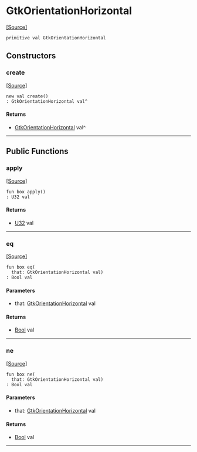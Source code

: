 # GtkOrientationHorizontal
<span class="source-link">[[Source]](src/gtk3/GtkOrientation.md#L7)</span>
```pony
primitive val GtkOrientationHorizontal
```

## Constructors

### create
<span class="source-link">[[Source]](src/gtk3/GtkOrientation.md#L7)</span>


```pony
new val create()
: GtkOrientationHorizontal val^
```

#### Returns

* [GtkOrientationHorizontal](gtk3-GtkOrientationHorizontal.md) val^

---

## Public Functions

### apply
<span class="source-link">[[Source]](src/gtk3/GtkOrientation.md#L7)</span>


```pony
fun box apply()
: U32 val
```

#### Returns

* [U32](builtin-U32.md) val

---

### eq
<span class="source-link">[[Source]](src/gtk3/GtkOrientation.md#L7)</span>


```pony
fun box eq(
  that: GtkOrientationHorizontal val)
: Bool val
```
#### Parameters

*   that: [GtkOrientationHorizontal](gtk3-GtkOrientationHorizontal.md) val

#### Returns

* [Bool](builtin-Bool.md) val

---

### ne
<span class="source-link">[[Source]](src/gtk3/GtkOrientation.md#L7)</span>


```pony
fun box ne(
  that: GtkOrientationHorizontal val)
: Bool val
```
#### Parameters

*   that: [GtkOrientationHorizontal](gtk3-GtkOrientationHorizontal.md) val

#### Returns

* [Bool](builtin-Bool.md) val

---

